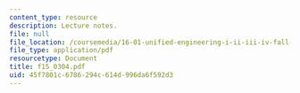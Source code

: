 ```yaml
---
content_type: resource
description: Lecture notes.
file: null
file_location: /coursemedia/16-01-unified-engineering-i-ii-iii-iv-fall-2005-spring-2006/45f7801c6786294c614d996da6f592d3_f15_0304.pdf
file_type: application/pdf
resourcetype: Document
title: f15_0304.pdf
uid: 45f7801c-6786-294c-614d-996da6f592d3
---
```

